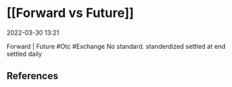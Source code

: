# [[Forward vs Future]]
2022-03-30 13:21

Forward                  |         Future
#Otc                               #Exchange 
No standard.              standerdized
settled at end             settled daily
## References

